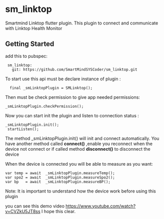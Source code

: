 # sm_linktop

Smartmind Linktop flutter plugin.
This plugin to connect and communicate with Linktop Health Monitor

## Getting Started

add this to pubspec:

     sm_linktop:
       git: https://github.com/SmartMindSYSCoder/sm_linktop.git

To start use this api must be declare instance of plugin :

      final _smLinktopPlugin = SMLinktop();

Then must be check permission to give app needed permissions:

    _smLinktopPlugin.checkPermission();

Now you can start init the plugin and listen to connection status :

    _smLinktopPlugin.init();
     startListen();

The method _smLinktopPlugin.init()  will init and connect automatically.
You have another method called **connect()**   ,enable you reconnect when the device not connect or 
if called method **disconnect()** to disconnect the device

When  the device is connected you will be able to measure as you want:

    var temp = await  _smLinktopPlugin.measureTemp();
    var spo2 = await  _smLinktopPlugin.measureSpo2();
    var bp   = await  _smLinktopPlugin.measureBP();




Note: It is important to understand how the device work before using this plugin 

you can see this demo  video https://www.youtube.com/watch?v=CVZkU5JT8ss
I hope this clear.